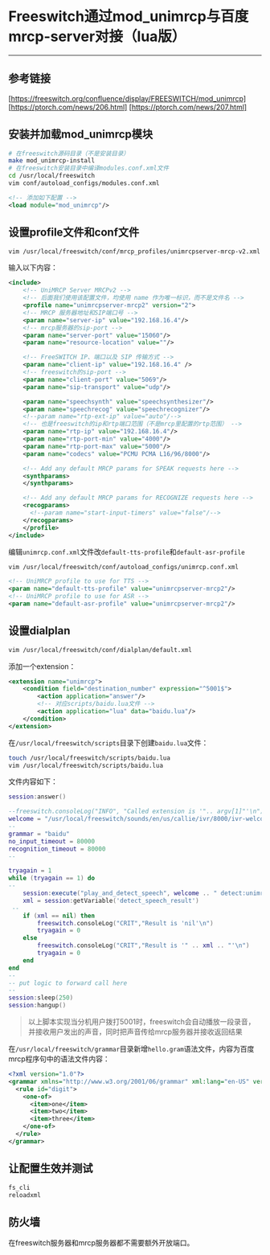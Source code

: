 # Freeswitch通过mod_unimrcp与百度mrcp-server对接（lua版）

---

## 参考链接

[https://freeswitch.org/confluence/display/FREESWITCH/mod_unimrcp]
[https://ptorch.com/news/206.html]
[https://ptorch.com/news/207.html]

## 安装并加载mod_unimrcp模块

```bash
# 在freeswitch源码目录（不是安装目录）
make mod_unimrcp-install
# 在freeswitch安装目录中编译modules.conf.xml文件
cd /usr/local/freeswitch
vim conf/autoload_configs/modules.conf.xml
```

```xml
<!-- 添加如下配置 -->
<load module="mod_unimrcp"/>
```

## 设置profile文件和conf文件

```bash
vim /usr/local/freeswitch/conf/mrcp_profiles/unimrcpserver-mrcp-v2.xml
```

输入以下内容：

```xml
<include>
    <!-- UniMRCP Server MRCPv2 -->
    <!-- 后面我们使用该配置文件，均使用 name 作为唯一标识，而不是文件名 -->
    <profile name="unimrcpserver-mrcp2" version="2">
    <!-- MRCP 服务器地址和SIP端口号 -->
    <param name="server-ip" value="192.168.16.4"/>
    <!-- mrcp服务器的sip-port -->
    <param name="server-port" value="15060"/>
    <param name="resource-location" value=""/>

    <!-- FreeSWITCH IP、端口以及 SIP 传输方式 -->
    <param name="client-ip" value="192.168.16.4" />
    <!-- freeswitch的sip-port -->
    <param name="client-port" value="5069"/>
    <param name="sip-transport" value="udp"/>

    <param name="speechsynth" value="speechsynthesizer"/>
    <param name="speechrecog" value="speechrecognizer"/>
    <!--param name="rtp-ext-ip" value="auto"/-->
    <!-- 也是freeswitch的ip和rtp端口范围（不是mrcp里配置的rtp范围） -->
    <param name="rtp-ip" value="192.168.16.4"/>
    <param name="rtp-port-min" value="4000"/>
    <param name="rtp-port-max" value="5000"/>
    <param name="codecs" value="PCMU PCMA L16/96/8000"/>

    <!-- Add any default MRCP params for SPEAK requests here -->
    <synthparams>
    </synthparams>

    <!-- Add any default MRCP params for RECOGNIZE requests here -->
    <recogparams>
      <!--param name="start-input-timers" value="false"/-->
    </recogparams>
    </profile>
</include>
```

编辑`unimrcp.conf.xml`文件改`default-tts-profile`和`default-asr-profile`

```bash
vim /usr/local/freeswitch/conf/autoload_configs/unimrcp.conf.xml
```

```xml
<!-- UniMRCP profile to use for TTS -->
<param name="default-tts-profile" value="unimrcpserver-mrcp2"/>
<!-- UniMRCP profile to use for ASR -->
<param name="default-asr-profile" value="unimrcpserver-mrcp2"/>
```

## 设置dialplan

```bash
vim /usr/local/freeswitch/conf/dialplan/default.xml
```

添加一个extension：

```xml
<extension name="unimrcp">
    <condition field="destination_number" expression="^5001$">
        <action application="answer"/>
        <!-- 对应scripts/baidu.lua文件 -->
        <action application="lua" data="baidu.lua"/>
    </condition>
</extension>
```

在`/usr/local/freeswitch/scripts`目录下创建`baidu.lua`文件：

```bash
touch /usr/local/freeswitch/scripts/baidu.lua
vim /usr/local/freeswitch/scripts/baidu.lua
```

文件内容如下：

```lua
session:answer()

--freeswitch.consoleLog("INFO", "Called extension is '".. argv[1]"'\n")
welcome = "/usr/local/freeswitch/sounds/en/us/callie/ivr/8000/ivr-welcome_to_freeswitch.wav"
--
grammar = "baidu"
no_input_timeout = 80000
recognition_timeout = 80000
--

tryagain = 1
while (tryagain == 1) do
--
    session:execute("play_and_detect_speech", welcome .. " detect:unimrcp {start-input-timers=false,no-input-timeout=" .. no_input_timeout .. ",recognition-timeout=" .. recognition_timeout .. "} " .. grammar)
    xml = session:getVariable('detect_speech_result')
 --
    if (xml == nil) then
        freeswitch.consoleLog("CRIT","Result is 'nil'\n")
        tryagain = 0
    else
        freeswitch.consoleLog("CRIT","Result is '" .. xml .. "'\n")
        tryagain = 0
    end
end
--
-- put logic to forward call here
--
session:sleep(250)
session:hangup()
```

> 以上脚本实现当分机用户拨打5001时，freeswitch会自动播放一段录音，并接收用户发出的声音，同时把声音传给mrcp服务器并接收返回结果

在`/usr/local/freeswitch/grammar`目录新增`hello.gram`语法文件，内容为百度mrcp程序句中的语法文件内容：

```xml
<?xml version="1.0"?>
<grammar xmlns="http://www.w3.org/2001/06/grammar" xml:lang="en-US" version="1.0" mode="voice" root="digit">
  <rule id="digit">
    <one-of>
      <item>one</item>
      <item>two</item>
      <item>three</item>
    </one-of>
  </rule>
</grammar>
```

## 让配置生效并测试

```bash
fs_cli
reloadxml
```

## 防火墙

在freeswitch服务器和mrcp服务器都不需要额外开放端口。
